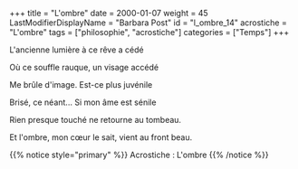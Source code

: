 +++
title = "L'ombre"
date = 2000-01-07
weight = 45
LastModifierDisplayName = "Barbara Post"
id = "l_ombre_14"
acrostiche = "L'ombre"
tags = ["philosophie", "acrostiche"]
categories = ["Temps"]
+++

L'ancienne lumière à ce rêve a cédé

Où ce souffle rauque, un visage accédé

Me brûle d'image. Est-ce plus juvénile

Brisé, ce néant... Si mon âme est sénile

Rien presque touché ne retourne au tombeau.

Et l'ombre, mon cœur le sait, vient au front beau.

{{% notice style="primary" %}}
Acrostiche : L'ombre
{{% /notice %}}
